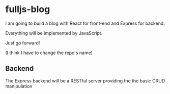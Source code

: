 # fulljs-blog
I am going to build a blog with React for front-end and Express for backend.

Everything will be implemented by JavaScript.

Just go forward!

(I think I have to change the repo's name)


## Backend
The Express backend will be a RESTful server providing the
the basic CRUD manipulation
